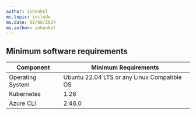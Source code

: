 ```yaml
---
author: inhenkel
ms.topic: include
ms.date: 08/08/2024
ms.author: inhenkel
---
```


## Minimum software requirements

| Component |  Minimum Requirements |
| --- | --- |
| Operating System | Ubuntu 22.04 LTS or any Linux Compatible OS |
| Kubernetes | 1.26 |
| Azure CLI | 2.48.0 |
